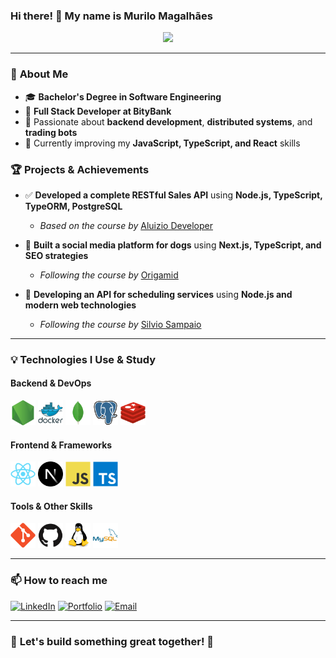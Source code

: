 ### Hi there! 👋 My name is **Murilo Magalhães**

<div align="center">
    <img src="https://media4.giphy.com/media/v1.Y2lkPTc5MGI3NjExZ2sybHVnbGo0aG1zYzlsbHMxeHpqazJqb294YmluMmZ3MzNsZHU5bCZlcD12MV9pbnRlcm5hbF9naWZfYnlfaWQmY3Q9Zw/8m7nAJTYvzNUh54HQm/giphy.gif" width="300"/>
</div>

---

### 🚀 **About Me**

- 🎓 **Bachelor's Degree in Software Engineering**
- 💼 **Full Stack Developer at BityBank**
- 🔭 Passionate about **backend development**, **distributed systems**, and **trading bots**
- 🌱 Currently improving my **JavaScript, TypeScript, and React** skills

### 🏆 **Projects & Achievements**

- ✅ **Developed a complete RESTful Sales API** using **Node.js, TypeScript, TypeORM, PostgreSQL**
  - *Based on the course by* [Aluizio Developer](https://github.com/aluiziodeveloper)

- 🐶 **Built a social media platform for dogs** using **Next.js, TypeScript, and SEO strategies**
  - *Following the course by* [Origamid](https://www.origamid.com/curso/nextjs/)

- 📅 **Developing an API for scheduling services** using **Node.js and modern web technologies**
  - *Following the course by* [Silvio Sampaio](https://youtube.com/playlist?list=PL_Axpn7FrXHR3nZiQPHFClLu6VByhWkzG&si=GWn9-WvgIaNYNfS9)

---

### 💡 **Technologies I Use & Study**

#### **Backend & DevOps**
<p>
    <img src="https://github.com/devicons/devicon/blob/master/icons/nodejs/nodejs-original.svg" alt="Node.js" width="40" height="40">
    <img src="https://raw.githubusercontent.com/devicons/devicon/master/icons/docker/docker-original-wordmark.svg" alt="Docker" width="40" height="40">
    <img src="https://github.com/devicons/devicon/blob/master/icons/mongodb/mongodb-original.svg" alt="MongoDB" width="40" height="40">
    <img src="https://github.com/devicons/devicon/blob/master/icons/postgresql/postgresql-original.svg" alt="PostgreSQL" width="40" height="40">
    <img src="https://github.com/devicons/devicon/blob/master/icons/redis/redis-original.svg" alt="Redis" width="40" height="40">
</p>

#### **Frontend & Frameworks**
<p>
    <img src="https://github.com/devicons/devicon/blob/master/icons/react/react-original.svg" alt="React" width="40" height="40">
    <img src="https://github.com/devicons/devicon/blob/master/icons/nextjs/nextjs-original.svg" alt="Next.js" width="40" height="40">
    <img src="https://raw.githubusercontent.com/devicons/devicon/master/icons/javascript/javascript-original.svg" alt="JavaScript" width="40" height="40">
    <img src="https://raw.githubusercontent.com/devicons/devicon/master/icons/typescript/typescript-original.svg" alt="TypeScript" width="40" height="40">
</p>

#### **Tools & Other Skills**
<p>
    <img src="https://github.com/devicons/devicon/blob/master/icons/git/git-original.svg" alt="Git" width="40" height="40">
    <img src="https://github.com/devicons/devicon/blob/master/icons/github/github-original.svg" alt="GitHub" width="40" height="40">
    <img src="https://raw.githubusercontent.com/devicons/devicon/master/icons/linux/linux-original.svg" alt="Linux" width="40" height="40">
    <img src="https://github.com/devicons/devicon/blob/master/icons/mysql/mysql-original-wordmark.svg" alt="MySQL" width="40" height="40">
</p>

---

### 📫 **How to reach me**

[![LinkedIn](https://img.shields.io/badge/LinkedIn-0077B5?style=for-the-badge&logo=linkedin&logoColor=white)](https://www.linkedin.com/in/seu-linkedin)
[![Portfolio](https://img.shields.io/badge/Portfolio-000?style=for-the-badge&logo=google-chrome&logoColor=white)](https://linktr.ee/numbersifg/)
[![Email](https://img.shields.io/badge/Email-D14836?style=for-the-badge&logo=gmail&logoColor=white)](mailto:seu-email@gmail.com)

---

### 🎯 **Let's build something great together!** 🚀
